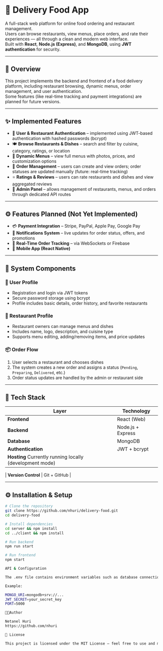 # 🍔 Delivery Food App

A full-stack web platform for online food ordering and restaurant management.  
Users can browse restaurants, view menus, place orders, and rate their experiences — all through a clean and modern web interface.  
Built with **React**, **Node.js (Express)**, and **MongoDB**, using **JWT authentication** for security.

---

## 🚀 Overview

This project implements the backend and frontend of a food delivery platform, including restaurant browsing, dynamic menus, order management, and user authentication.  
Some features (like real-time tracking and payment integrations) are planned for future versions.

---

## ✨ Implemented Features

- 🔐 **User & Restaurant Authentication** – implemented using JWT-based authentication with hashed passwords (bcrypt)  
- 🍽️ **Browse Restaurants & Dishes** – search and filter by cuisine, category, ratings, or location  
- 🧾 **Dynamic Menus** – view full menus with photos, prices, and customization options  
- 🚴 **Order Management** – users can create and view orders; order statuses are updated manually (future: real-time tracking)  
- ⭐ **Ratings & Reviews** – users can rate restaurants and dishes and view aggregated reviews  
- 🧠 **Admin Panel** – allows management of restaurants, menus, and orders through dedicated API routes  

---

## ⚙️ Features Planned (Not Yet Implemented)

- 💳 **Payment Integration** – Stripe, PayPal, Apple Pay, Google Pay  
- 🔔 **Notifications System** – live updates for order status, offers, and promotions  
- 📡 **Real-Time Order Tracking** – via WebSockets or Firebase  
- 📱 **Mobile App (React Native)**  

---

## 🧩 System Components

### 👤 User Profile
- Registration and login via JWT tokens  
- Secure password storage using bcrypt  
- Profile includes basic details, order history, and favorite restaurants  

### 🏪 Restaurant Profile
- Restaurant owners can manage menus and dishes  
- Includes name, logo, description, and cuisine type  
- Supports menu editing, adding/removing items, and price updates  

### 📦 Order Flow
1. User selects a restaurant and chooses dishes  
2. The system creates a new order and assigns a status (`Pending`, `Preparing`, `Delivered`, etc.)  
3. Order status updates are handled by the admin or restaurant side  

---

## 🧰 Tech Stack

| Layer | Technology |
|-------|-------------|
| **Frontend** | React (Web) |
| **Backend** | Node.js + Express |
| **Database** | MongoDB |
| **Authentication** | JWT + bcrypt |
| **Hosting** Currently running locally (development mode) |

| **Version Control** | Git + GitHub |

---

## ⚙️ Installation & Setup

```bash
# Clone the repository
git clone https://github.com/nhuri/delivery-food.git
cd delivery-food

# Install dependencies
cd server && npm install
cd ../client && npm install

# Run backend
npm run start

# Run frontend
npm start

API & Configuration

The .env file contains environment variables such as database connection URI and JWT secret.

Example:

MONGO_URI=mongodb+srv://...
JWT_SECRET=your_secret_key
PORT=5000

🧑‍💻Author

Netanel Huri
https://github.com/nhuri

🪪 License

This project is licensed under the MIT License — feel free to use and modify for educational or commercial purposes.
